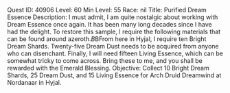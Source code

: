Quest ID: 40906
Level: 60
Min Level: 55
Race: nil
Title: Purified Dream Essence
Description: I must admit, I am quite nostalgic about working with Dream Essence once again. It has been many long decades since I have had the delight. To restore this sample, I require the following materials that can be found around azeroth.$B$BFrom here in Hyjal, I require ten Bright Dream Shards. Twenty-five Dream Dust needs to be acquired from anyone who can disenchant. Finally, I will need fifteen Living Essence, which can be somewhat tricky to come across. Bring these to me, and you shall be rewarded with the Emerald Blessing.
Objective: Collect 10 Bright Dream Shards, 25 Dream Dust, and 15 Living Essence for Arch Druid Dreamwind at Nordanaar in Hyjal.
